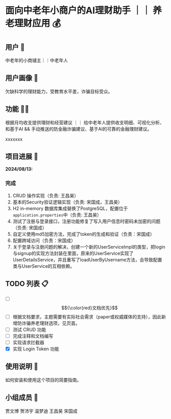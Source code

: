 # 面向中老年小商户的AI理财助手 ｜｜ 养老理财应用 💰
## 用户 👤
  中老年的小商铺主｜｜中老年人
## 用户画像 🧓
  欠缺科学的理财能力，受教育水平差，诈骗目标受众。
## 功能 ⛓️‍💥
  根据月均收支提供理财和经营建议 ｜｜ 给中老年人提供收支明细、可视化分析、和基于AI && 手动推送的防金融诈骗建议、基于AI的可靠的金融理财建议。


xxxxxxx

## 项目进展 🚀

**2024/08/13:**

  ### 完成
  1. CRUD 操作实现（负责: 王昌昊）
  2. 基本的Security验证逻辑实现（负责: 宋国成，王昌昊）
  3. H2 in-memory 数据库集成替换了PostgreSQL，配置位于`application.properties`中（负责: 王昌昊）
  4. 测试了注册与登录接口，注册功能修复了写入用户信息时密码未加密的问题（负责: 宋国成）
  5. 自定义使用md5加密方法，完成了token的生成和验证（负责：宋国成）
  6. 配置跨域访问（负责：宋国成）
  7. 关于登录与注册问题的解决，创建一个新的UserServiceImpl的类型，把login与signup的实现方法封装在里面，原来的UserService实现了UserDetailsService，并且重写了loadUserByUsername方法，会导致配置类与UserService的互相依赖。

## TODO 列表 📋
- [ ] $${\color{red}文档优先}$$
- [ ] 根据文档要求，主题需要有实际社会需求（paper或权威媒体的支持），因此新增防诈骗养老理财选项，见页首。
- [ ] 测试 CRUD 功能
- [ ] 完成注释和文档编写
- [ ] 实现请求拦截器
- [x] 实现 Login Token 功能

## 使用说明 📖

如何安装和使用这个项目的简要指南。

## 小组成员 👏
贾文博
贺沛宇
温梦迪
王昌昊
宋国成
